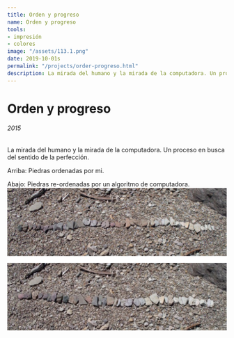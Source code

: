 ```yaml
---
title: Orden y progreso
name: Orden y progreso
tools:
- impresión
- colores
image: "/assets/113.1.png"
date: 2019-10-01s
permalink: "/projects/order-progreso.html"
description: La mirada del humano y la mirada de la computadora. Un proceso en busca del sentido de la perfección.
---
```


# Orden y progreso
###### 2015

La mirada del humano y la mirada de la computadora. Un proceso en busca del sentido de la perfección.

Arriba: Piedras ordenadas por mi.

Abajo: Piedras re-ordenadas por un algoritmo de computadora.
![preview](/assets/113.1.png)
